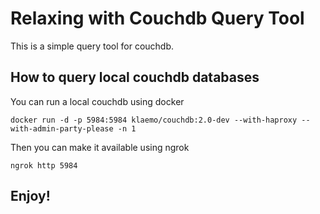 # Relaxing with Couchdb Query Tool

This is a simple query tool for 
couchdb.

## How to query local couchdb databases

You can run a local couchdb using docker

```
docker run -d -p 5984:5984 klaemo/couchdb:2.0-dev --with-haproxy --with-admin-party-please -n 1
```

Then you can make it available using ngrok

```
ngrok http 5984
```


## Enjoy!


